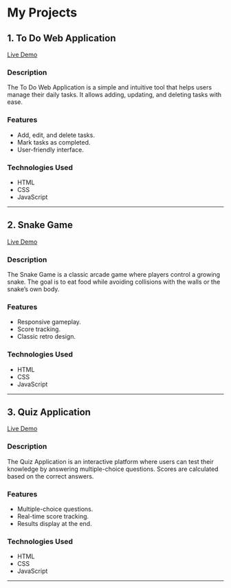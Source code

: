 # My Projects

## 1. To Do Web Application  
[Live Demo](https://17hrishi.github.io/ToDo/)  

### Description  
The To Do Web Application is a simple and intuitive tool that helps users manage their daily tasks. It allows adding, updating, and deleting tasks with ease.  

### Features  
- Add, edit, and delete tasks.  
- Mark tasks as completed.  
- User-friendly interface.  

### Technologies Used  
- HTML  
- CSS  
- JavaScript  

---

## 2. Snake Game  
[Live Demo](https://17hrishi.github.io/snakeGame/)  

### Description  
The Snake Game is a classic arcade game where players control a growing snake. The goal is to eat food while avoiding collisions with the walls or the snake’s own body.  

### Features  
- Responsive gameplay.  
- Score tracking.  
- Classic retro design.  

### Technologies Used  
- HTML  
- CSS  
- JavaScript  

---

## 3. Quiz Application  
[Live Demo](https://17hrishi.github.io/Quiz/)  

### Description  
The Quiz Application is an interactive platform where users can test their knowledge by answering multiple-choice questions. Scores are calculated based on the correct answers.  

### Features  
- Multiple-choice questions.  
- Real-time score tracking.  
- Results display at the end.  

### Technologies Used  
- HTML  
- CSS  
- JavaScript  

---

